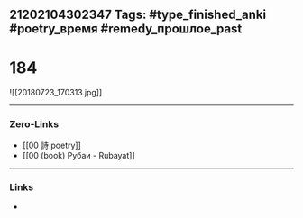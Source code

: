 21202104302347
Tags: #type_finished_anki #poetry_время #remedy_прошлое_past
---
# 184

![[20180723_170313.jpg]]

---
### Zero-Links
- [[00 詩 poetry]]
- [[00 (book) Рубаи - Rubayat]]
---
### Links
-